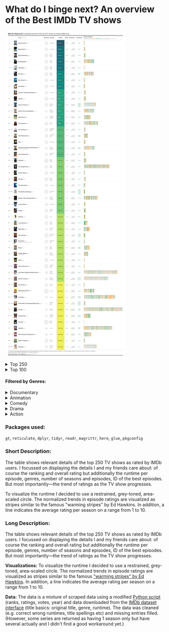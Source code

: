 
# What do I binge next? An overview of the Best IMDb TV shows

![](./output/IMDb_Top50.png)

<details>
<summary>Top 250</summary>
![](./output/IMDb_Top250.png)
</details>

<details>
<summary>Top 100</summary>
![](./output/IMDb_Top100.png)
</details>

#### Filtered by Genres:

<details>
<summary>Documentary</summary>
![](./output/IMDb_TopDocumentary.png)
</details>

<details>
<summary>Animation</summary>
![](./output/IMDb_TopAnimation.png)
</details>

<details>
<summary>Comedy</summary>
![](./output/IMDb_TopComedy.png)
</details>

<details>
<summary>Drama</summary>
![](./output/IMDb_TopDrama.png)
</details>

<details>
<summary>Action</summary>
![](./output/IMDb_TopAction.png)
</details>

### Packages used:

`gt`, `reticulate`, `dplyr`, `tidyr`, `readr`, `magrittr`, `here`, `glue`, `pkgconfig`

### Short Description:

The table shows relevant details of the top 250 TV shows as rated by IMDb users. I focussed on displaying the details I and my friends care about: of course the ranking and overall rating but additionally the runtime per episode, genres, number of seasons and episodes, ID of the best episodes. But most importantly—the trend of ratings as the TV show progresses.

To visualize the runtime I decided to use a restrained, grey-toned, area-scaled circle. The normalized trends in episode ratings are visualized as stripes similar to the famous "warming stripes" by Ed Hawkins. In addition, a line indicates the average rating per season on a range from 1 to 10.

### Long Description:

The table shows relevant details of the top 250 TV shows as rated by IMDb users. I focussed on displaying the details I and my friends care about: of course the ranking and overall rating but additionally the runtime per episode, genres, number of seasons and episodes, ID of the best episodes. But most importantly—the trend of ratings as the TV show progresses.

**Visualizations:** To visualize the runtime I decided to use a restrained, grey-toned, area-scaled circle. The normalized trends in episode ratings are visualized as stripes similar to the famous ["warming stripes" by Ed Hawkins](https://en.wikipedia.org/wiki/Warming_stripes). In addition, a line indicates the average rating per season on a range from 1 to 10.

**Data:** The data is a mixture of scraped data using a modified [Python script](https://github.com/WittmannF/imdb-tv-ratings/blob/master/IMDB_get_ratings.ipynb) (ranks, ratings, votes, year) and data downloaded from the [IMDb dataset interface](https://www.imdb.com/interfaces/) (title basics: original title, genre, runtime). The data was cleaned (e.g. correct wrong runtimes, title spellings etc) and missing entries filled. (However, some series are returned as having 1 season only but have several actually and I didn't find a good workaround yet.)
